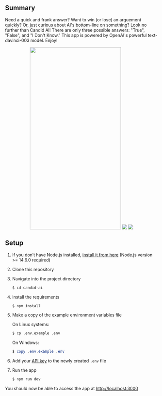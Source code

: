 ## Summary

Need a quick and frank answer? Want to win (or lose) an arguement quickly? Or, just curious about AI's bottom-line on something? Look no further than Candid AI! There are only three possible answers: "True", "False", and "I Don't Know." This app is powered by OpenAI's powerful text-davinci-003 model. Enjoy!


<div align="center" display="flex" flexDirection="column">
   
  <img width="300px" height="600px" src="https://github.com/pathull/candid-ai/assets/94504789/6852924c-6cf7-4fc1-a012-6351a0aec695.jpg" />

  <img src="https://github.com/pathull/candid-ai/assets/94504789/abe5ea52-3803-484f-8a2f-f0ca64b6a494.jpg" />

  <img src="https://github.com/pathull/candid-ai/assets/94504789/ceba62ca-22b4-458d-9bc1-53b7a77caf61.jpg" />
   
</div>

## Setup

1. If you don’t have Node.js installed, [install it from here](https://nodejs.org/en/) (Node.js version >= 14.6.0 required)

2. Clone this repository

3. Navigate into the project directory

   ```bash
   $ cd candid-ai
   ```

4. Install the requirements

   ```bash
   $ npm install
   ```

5. Make a copy of the example environment variables file

   On Linux systems: 
   ```bash
   $ cp .env.example .env
   ```
   On Windows:
   ```powershell
   $ copy .env.example .env
   ```
6. Add your [API key](https://platform.openai.com/account/api-keys) to the newly created `.env` file

7. Run the app

   ```bash
   $ npm run dev
   ```

You should now be able to access the app at [http://localhost:3000](http://localhost:3000)
